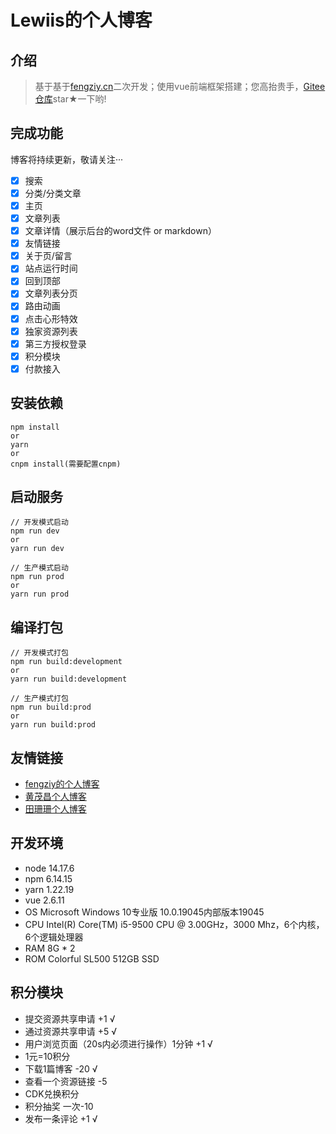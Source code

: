 # Lewiis的个人博客

## 介绍

>基于基于[fengziy.cn](https://fengziy.cn)二次开发；使用vue前端框架搭建；您高抬贵手，[Gitee仓库](https://gitee.com/lewiis/lewiis)star★一下哟!

## 完成功能

博客将持续更新，敬请关注···

- [x] 搜索
- [x] 分类/分类文章
- [x] 主页
- [x] 文章列表
- [x] 文章详情（展示后台的word文件 or markdown）
- [x] 友情链接
- [x] 关于页/留言
- [x] 站点运行时间
- [x] 回到顶部
- [x] 文章列表分页
- [x] 路由动画
- [x] 点击心形特效
- [x] 独家资源列表
- [x] 第三方授权登录
- [x] 积分模块
- [x] 付款接入

## 安装依赖

```
npm install
or
yarn
or
cnpm install(需要配置cnpm)
```

## 启动服务

```
// 开发模式启动
npm run dev
or
yarn run dev

// 生产模式启动
npm run prod
or
yarn run prod
```

## 编译打包

```
// 开发模式打包
npm run build:development
or
yarn run build:development

// 生产模式打包
npm run build:prod
or
yarn run build:prod
```

## 友情链接

- [fengziy的个人博客](https://www.fengziy.cn/)
- [黄茂昌个人博客](https://www.hmchang.com/)
- [田珊珊个人博客](http://www.tianshan277.com/)

## 开发环境

- node 14.17.6
- npm 6.14.15
- yarn 1.22.19
- vue 2.6.11
- OS Microsoft Windows 10专业版 10.0.19045内部版本19045
- CPU Intel(R) Core(TM) i5-9500 CPU @ 3.00GHz，3000 Mhz，6个内核，6个逻辑处理器
- RAM 8G * 2
- ROM Colorful SL500 512GB SSD

## 积分模块

- 提交资源共享申请 +1  √
- 通过资源共享申请 +5  √
- 用户浏览页面（20s内必须进行操作）1分钟 +1  √
- 1元=10积分
- 下载1篇博客 -20 √
- 查看一个资源链接 -5
- CDK兑换积分
- 积分抽奖 一次-10
- 发布一条评论 +1  √

